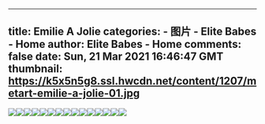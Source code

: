 
---
title: Emilie A Jolie
categories: 
    - 图片
    - Elite Babes - Home
author: Elite Babes - Home
comments: false
date: Sun, 21 Mar 2021 16:46:47 GMT
thumbnail: https://k5x5n5g8.ssl.hwcdn.net/content/1207/metart-emilie-a-jolie-01.jpg
---

<div>   
<img src="https://k5x5n5g8.ssl.hwcdn.net/content/1207/metart-emilie-a-jolie-01.jpg" referrerpolicy="no-referrer"><img src="https://k5x5n5g8.ssl.hwcdn.net/content/1207/metart-emilie-a-jolie-02.jpg" referrerpolicy="no-referrer"><img src="https://k5x5n5g8.ssl.hwcdn.net/content/1207/metart-emilie-a-jolie-03.jpg" referrerpolicy="no-referrer"><img src="https://k5x5n5g8.ssl.hwcdn.net/content/1207/metart-emilie-a-jolie-04.jpg" referrerpolicy="no-referrer"><img src="https://k5x5n5g8.ssl.hwcdn.net/content/1207/metart-emilie-a-jolie-05.jpg" referrerpolicy="no-referrer"><img src="https://k5x5n5g8.ssl.hwcdn.net/content/1207/metart-emilie-a-jolie-06.jpg" referrerpolicy="no-referrer"><img src="https://k5x5n5g8.ssl.hwcdn.net/content/1207/metart-emilie-a-jolie-07.jpg" referrerpolicy="no-referrer"><img src="https://k5x5n5g8.ssl.hwcdn.net/content/1207/metart-emilie-a-jolie-08.jpg" referrerpolicy="no-referrer"><img src="https://k5x5n5g8.ssl.hwcdn.net/content/1207/metart-emilie-a-jolie-09.jpg" referrerpolicy="no-referrer"><img src="https://k5x5n5g8.ssl.hwcdn.net/content/1207/metart-emilie-a-jolie-10.jpg" referrerpolicy="no-referrer"><img src="https://k5x5n5g8.ssl.hwcdn.net/content/1207/metart-emilie-a-jolie-11.jpg" referrerpolicy="no-referrer"><img src="https://k5x5n5g8.ssl.hwcdn.net/content/1207/metart-emilie-a-jolie-12.jpg" referrerpolicy="no-referrer"><img src="https://k5x5n5g8.ssl.hwcdn.net/content/1207/metart-emilie-a-jolie-13.jpg" referrerpolicy="no-referrer"><img src="https://k5x5n5g8.ssl.hwcdn.net/content/1207/metart-emilie-a-jolie-14.jpg" referrerpolicy="no-referrer"><img src="https://k5x5n5g8.ssl.hwcdn.net/content/1207/metart-emilie-a-jolie-15.jpg" referrerpolicy="no-referrer">  
</div>
            